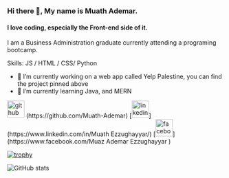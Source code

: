 ### Hi there 👋, My name is Muath Ademar.
#### I love coding, especially the Front-end side of it.
I am a Business Administration graduate currently attending a programing bootcamp.

Skills:  JS / HTML / CSS/ Python

- 🔭 I’m currently working on a web app called Yelp Palestine, you can find the project pinned above 
- 🌱 I’m currently learning  Java, and MERN 


<img src='https://cdn.jsdelivr.net/npm/simple-icons@3.0.1/icons/github.svg' alt='github' height='40'>
(https://github.com/Muath-Ademar)  
[<img src='https://cdn.jsdelivr.net/npm/simple-icons@3.0.1/icons/linkedin.svg' alt='linkedin' height='40'>](https://www.linkedin.com/in/Muath Ezzughayyar/)
[<img src='https://cdn.jsdelivr.net/npm/simple-icons@3.0.1/icons/facebook.svg' alt='facebook' height='40'>](https://www.facebook.com/Muaz Ademar Ezzughayyar )  

[![trophy](https://github-profile-trophy.vercel.app/?username=Muath-Ademar)](https://github.com/ryo-ma/github-profile-trophy)

![GitHub stats](https://github-readme-stats.vercel.app/api?username=Muath-Ademar&show_icons=true)  

